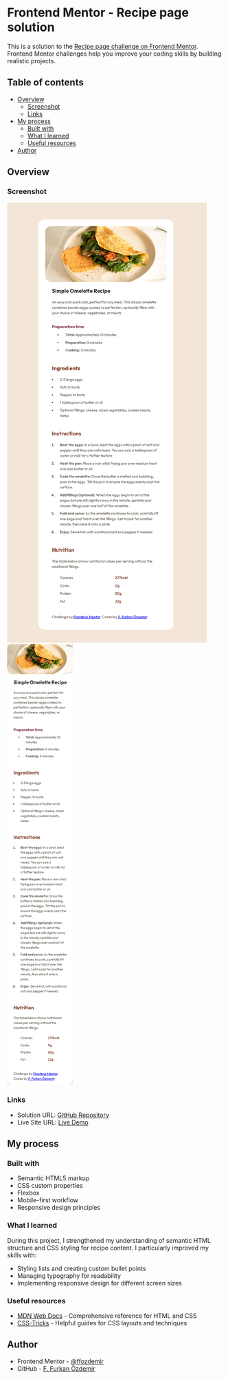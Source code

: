 # Frontend Mentor - Recipe page solution

This is a solution to the [Recipe page challenge on Frontend Mentor](https://www.frontendmentor.io/challenges/recipe-page-KiTsR8QQKm). Frontend Mentor challenges help you improve your coding skills by building realistic projects. 

## Table of contents

- [Overview](#overview)
  - [Screenshot](#screenshot)
  - [Links](#links)
- [My process](#my-process)
  - [Built with](#built-with)
  - [What I learned](#what-i-learned)
  - [Useful resources](#useful-resources)
- [Author](#author)

## Overview

### Screenshot

![Recipe Page Screenshot](/assets/images/screenshot.jpg)
![Recipe Page Screenshot Mobile](/assets/images/screenshot-mobile.jpg)

### Links

- Solution URL: [GitHub Repository](https://github.com/ffozdemir/recipe-page)
- Live Site URL: [Live Demo](https://ffozdemir.github.io/recipe-page)

## My process

### Built with

- Semantic HTML5 markup
- CSS custom properties
- Flexbox
- Mobile-first workflow
- Responsive design principles

### What I learned

During this project, I strengthened my understanding of semantic HTML structure and CSS styling for recipe content. I particularly improved my skills with:

- Styling lists and creating custom bullet points
- Managing typography for readability
- Implementing responsive design for different screen sizes

### Useful resources

- [MDN Web Docs](https://developer.mozilla.org) - Comprehensive reference for HTML and CSS
- [CSS-Tricks](https://css-tricks.com) - Helpful guides for CSS layouts and techniques

## Author

- Frontend Mentor - [@ffozdemir](https://www.frontendmentor.io/profile/ffozdemir)
- GitHub - [F. Furkan Özdemir](https://github.com/ffozdemir)
